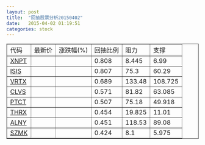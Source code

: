 ```yaml
---
layout: post
title:  "回抽股票分析20150402"
date:   2015-04-02 01:19:51
categories: stock
---
```

<script type="text/javascript">
var stockList = []
stockList.push('gb_xnpt');
stockList.push('gb_isis');
stockList.push('gb_vrtx');
stockList.push('gb_clvs');
stockList.push('gb_ptct');
stockList.push('gb_thrx');
stockList.push('gb_alny');
stockList.push('gb_szmk');
</script>
<table border="1">
 <tr>
 <td>代码</td>
 <td>最新价</td>
 <td>涨跌幅(%)</td>
 <td>回抽比例</td>
 <td>阻力</td>
 <td>支撑</td>
</tr>
  <tr id="xnpt">
  <td><a href="http://stock.finance.sina.com.cn/usstock/quotes/XNPT.html" target="_blank">XNPT</a></td><td></td><td></td><td>0.808</td><td>8.445</td><td>6.99</td></tr>
  <tr id="isis">
  <td><a href="http://stock.finance.sina.com.cn/usstock/quotes/ISIS.html" target="_blank">ISIS</a></td><td></td><td></td><td>0.807</td><td>75.3</td><td>60.29</td></tr>
  <tr id="vrtx">
  <td><a href="http://stock.finance.sina.com.cn/usstock/quotes/VRTX.html" target="_blank">VRTX</a></td><td></td><td></td><td>0.689</td><td>133.48</td><td>108.725</td></tr>
  <tr id="clvs">
  <td><a href="http://stock.finance.sina.com.cn/usstock/quotes/CLVS.html" target="_blank">CLVS</a></td><td></td><td></td><td>0.571</td><td>81.82</td><td>63.085</td></tr>
  <tr id="ptct">
  <td><a href="http://stock.finance.sina.com.cn/usstock/quotes/PTCT.html" target="_blank">PTCT</a></td><td></td><td></td><td>0.507</td><td>75.18</td><td>49.918</td></tr>
  <tr id="thrx">
  <td><a href="http://stock.finance.sina.com.cn/usstock/quotes/THRX.html" target="_blank">THRX</a></td><td></td><td></td><td>0.454</td><td>19.825</td><td>11.01</td></tr>
  <tr id="alny">
  <td><a href="http://stock.finance.sina.com.cn/usstock/quotes/ALNY.html" target="_blank">ALNY</a></td><td></td><td></td><td>0.451</td><td>118.53</td><td>89.08</td></tr>
  <tr id="szmk">
  <td><a href="http://stock.finance.sina.com.cn/usstock/quotes/SZMK.html" target="_blank">SZMK</a></td><td></td><td></td><td>0.424</td><td>8.1</td><td>5.975</td></tr>
</table>
